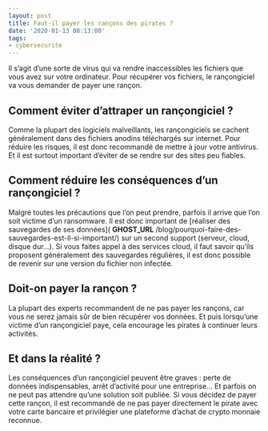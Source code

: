 ```yaml
---
layout: post
title: Faut-il payer les rançons des pirates ?
date: '2020-01-13 08:13:00'
tags:
- cybersecurite
---
```


Il s’agit d’une sorte de virus qui va rendre inaccessibles les fichiers que vous avez sur votre ordinateur. Pour récupérer vos fichiers, le rançongiciel va vous demander de payer une rançon.

## Comment éviter d’attraper un rançongiciel ?

Comme la plupart des logiciels malveillants, les rançongiciels se cachent généralement dans des fichiers anodins téléchargés sur internet. Pour réduire les risques, il est donc recommandé de mettre à jour votre antivirus. Et il est surtout important d’éviter de se rendre sur des sites peu fiables.

## Comment réduire les conséquences d’un rançongiciel ?

Malgré toutes les précautions que l’on peut prendre, parfois il arrive que l’on soit victime d’un ransomware. Il est donc important de [réaliser des sauvegardes de ses données]( __GHOST_URL__ /blog/pourquoi-faire-des-sauvegardes-est-il-si-important/) sur un second support (serveur, cloud, disque dur…). Si vous faites appel à des services cloud, il faut savoir qu’ils proposent généralement des sauvegardes régulières, il est donc possible de revenir sur une version du fichier non infectée.

## Doit-on payer la rançon ?

La plupart des experts recommandent de ne pas payer les rançons, car vous ne serez jamais sûr de bien récupérer vos données. Et puis lorsqu’une victime d’un rançongiciel paye, cela encourage les pirates à continuer leurs activités.

## Et dans la réalité ?

Les conséquences d’un rançongiciel peuvent être graves : perte de données indispensables, arrêt d’activité pour une entreprise… Et parfois on ne peut pas attendre qu’une solution soit publiée. Si vous décidez de payer cette rançon, il est recommandé de ne pas payer directement le pirate avec votre carte bancaire et privilégier une plateforme d’achat de crypto monnaie reconnue.

